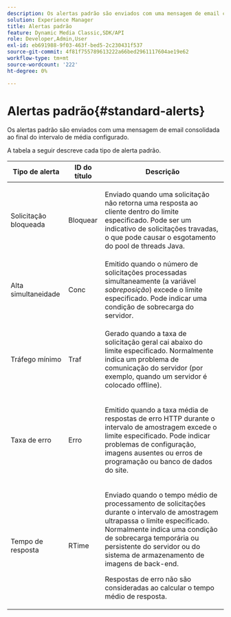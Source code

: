 ```yaml
---
description: Os alertas padrão são enviados com uma mensagem de email consolidada ao final do intervalo de média configurado.
solution: Experience Manager
title: Alertas padrão
feature: Dynamic Media Classic,SDK/API
role: Developer,Admin,User
exl-id: eb691988-9f03-463f-bed5-2c230431f537
source-git-commit: 4f81f755789613222a66bed2961117604ae19e62
workflow-type: tm+mt
source-wordcount: '222'
ht-degree: 0%

---
```


# Alertas padrão{#standard-alerts}

Os alertas padrão são enviados com uma mensagem de email consolidada ao final do intervalo de média configurado.

A tabela a seguir descreve cada tipo de alerta padrão.

<table id="table_02611F1B920E48A6973BFA969CA564EB"> 
 <thead> 
  <tr> 
   <th class="entry"> <b>Tipo de alerta</b> </th> 
   <th class="entry"> <b>ID do título</b> </th> 
   <th class="entry"> <b>Descrição</b> </th> 
  </tr> 
 </thead>
 <tbody> 
  <tr> 
   <td> <p>Solicitação bloqueada </p> </td> 
   <td> <p>Bloquear </p> </td> 
   <td> <p>Enviado quando uma solicitação não retorna uma resposta ao cliente dentro do limite especificado. Pode ser um indicativo de solicitações travadas, o que pode causar o esgotamento do pool de threads Java. </p> </td> 
  </tr> 
  <tr> 
   <td> <p>Alta simultaneidade </p> </td> 
   <td> <p>Conc </p> </td> 
   <td> Emitido quando o número de solicitações processadas simultaneamente (a variável <i>sobreposição</i>) excede o limite especificado. Pode indicar uma condição de sobrecarga do servidor. </td> 
  </tr> 
  <tr> 
   <td> <p>Tráfego mínimo </p> </td> 
   <td> <p>Traf </p> </td> 
   <td> <p>Gerado quando a taxa de solicitação geral cai abaixo do limite especificado. Normalmente indica um problema de comunicação do servidor (por exemplo, quando um servidor é colocado offline). </p> </td> 
  </tr> 
  <tr> 
   <td> <p>Taxa de erro </p> </td> 
   <td> <p>Erro </p> </td> 
   <td> <p>Emitido quando a taxa média de respostas de erro HTTP durante o intervalo de amostragem excede o limite especificado. Pode indicar problemas de configuração, imagens ausentes ou erros de programação ou banco de dados do site. </p> </td> 
  </tr> 
  <tr> 
   <td> <p>Tempo de resposta </p> </td> 
   <td> <p>RTime </p> </td> 
   <td> <p>Enviado quando o tempo médio de processamento de solicitações durante o intervalo de amostragem ultrapassa o limite especificado. Normalmente indica uma condição de sobrecarga temporária ou persistente do servidor ou do sistema de armazenamento de imagens de back-end. </p> <p>Respostas de erro não são consideradas ao calcular o tempo médio de resposta. </p> </td> 
  </tr> 
 </tbody> 
</table>
